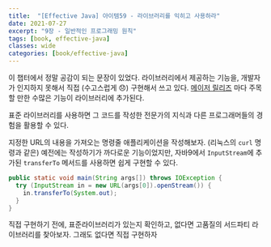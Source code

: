 ```yaml
---
title:  "[Effective Java] 아이템59 - 라이브러리를 익히고 사용하라"
date: 2021-07-27
excerpt: "9장 - 일반적인 프로그래밍 원칙"
tags: [book, effective-java]
classes: wide
categories: [book/effective-java]
---
```


이 챕터에서 정말 공감이 되는 문장이 있었다. 라이브러리에서 제공하는 기능을, 개발자가 인지하지 못해서 직접 (수고스럽게 😞) 구현해서 쓰고 있다. [메이저 릴리즈](https://bit.ly/2Qp3uL6) 마다 주목할 만한 수많은 기능이 라이브러리에 추가된다.

표준 라이브러리를 사용하면 그 코드를 작성한 전문가의 지식과 다른 프로그래머들의 경험을 활용할 수 있다.

지정한 URL의 내용을 가져오는 명령줄 애플리케이션을 작성해보자. (리눅스의 `curl` 명령과 같은)
예전에는 작성하기가 까다로운 기능이었지만, 자바9에서 `InputStream`에 추가된 `transferTo` 메서드를 사용하면 쉽게 구현할 수 있다.

``` java
public static void main(String args[]) throws IOException {
  try (InputStream in = new URL(args[0]).openStream()) {
    in.transferTo(System.out);
  }
}
```

직접 구현하기 전에, 표준라이브러리가 있는지 확인하고, 없다면 고품질의 서드파티 라이브러리를 찾아보자. 그래도 없다면 직접 구현하자
